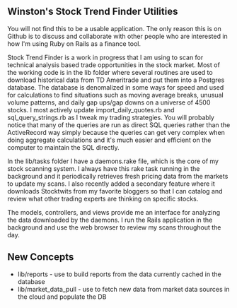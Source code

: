 Winston's Stock Trend Finder Utilities
--------------------------------------

You will not find this to be a usable application. The only reason this is on
Github is to discuss and collaborate with other people who are interested in
how I'm using Ruby on Rails as a finance tool.

Stock Trend Finder is a work in progress that I am using to scan for technical analysis 
based trade opportunities in the stock market. Most of the working code is in the lib 
folder where several routines are used to download historical data from TD Ameritrade 
and put them into a Postgres database. The database is denomalized in some ways for 
speed and used for calculations to find situations such as moving average breaks,
unusual volume patterns, and daily gap ups/gap downs on a universe of 4500 stocks.
I most actively update import_daily_quotes.rb and sql_query_strings.rb as I tweak
my trading strategies. You will probably notice that many of the queries are run
as direct SQL queries rather than the ActiveRecord way simply because the queries
can get very complex when doing aggregate calculations and it's much easier
and efficient on the computer to maintain the SQL directly.

In the lib/tasks folder I have a daemons.rake file, which is the core of my stock
scanning system. I always have this rake task running in the background and it
periodically retrieves fresh pricing data from the markets to update my scans.
I also recently added a secondary feature where it downloads Stocktwits from my
favorite bloggers so that I can catalog and review what other trading experts
are thinking on specific stocks.

The models, controllers, and views provide me an interface for analyzing the
data downloaded by the daemons. I run the Rails application in the background
and use the web browser to review my scans throughout the day.

## New Concepts

* lib/reports - use to build reports from the data currently cached in the database
* lib/market_data_pull - use to fetch new data from market data sources in the cloud and populate the DB



